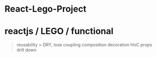 # React-Lego-Project
# reactjs / LEGO / functional   
> reusability > DRY, lose coupling
> composition
> decoration
> HoC
> props drill down

